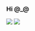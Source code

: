 ### Hi @_@

<!--
**JDEPAP2/jdepap2** is a ✨ _special_ ✨ repository because its `README.md` (this file) appears on your GitHub profile.

Here are some ideas to get you started:

- 🔭 I’m currently working on ...
- 🌱 I’m currently learning ...
- 👯 I’m looking to collaborate on ...
- 🤔 I’m looking for help with ...
- 💬 Ask me about ...
- 📫 How to reach me: ...
- 😄 Pronouns: ...
- ⚡ Fun fact: ...
-->
![](https://github-readme-stats.vercel.app/api?username=JDEPAP2&show_icons=true&theme=radical)
![](https://github-readme-stats.vercel.app/api/top-langs/?username=JDEPAP2&show_icons=true&layout=compact&theme=radical)


